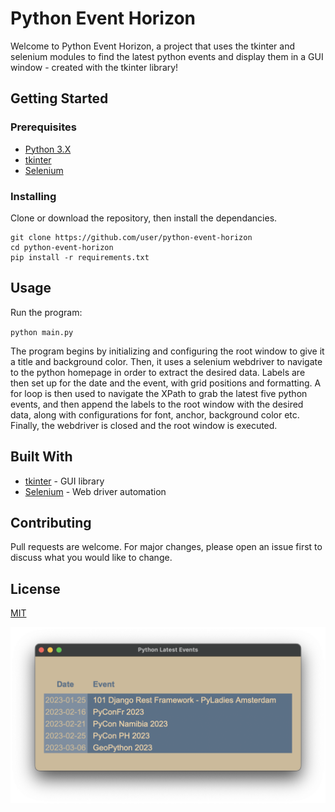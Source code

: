 # Python Event Horizon

Welcome to Python Event Horizon, a project that uses the tkinter and selenium modules to find the latest python events and display them in a GUI window - created with the tkinter library!

## Getting Started

### Prerequisites

* [Python 3.X](https://www.python.org/)
* [tkinter](https://docs.python.org/3/library/tkinter.html)
* [Selenium](https://pypi.org/project/selenium/)

### Installing

Clone or download the repository, then install the dependancies.

```
git clone https://github.com/user/python-event-horizon
cd python-event-horizon
pip install -r requirements.txt
```

## Usage

Run the program:

`python main.py`

The program begins by initializing and configuring the root window to give it a title and background color. Then, it uses a selenium webdriver to navigate to the python homepage in order to extract the desired data. Labels are then set up for the date and the event, with grid positions and formatting. A for loop is then used to navigate the XPath to grab the latest five python events, and then append the labels to the root window with the desired data, along with configurations for font, anchor, background color etc. Finally, the webdriver is closed and the root window is executed. 

## Built With

* [tkinter](https://docs.python.org/3/library/tkinter.html) - GUI library
* [Selenium](https://pypi.org/project/selenium/) - Web driver automation

## Contributing

Pull requests are welcome. For major changes, please open an issue first to discuss what you would like to change.

## License

[MIT](https://choosealicense.com/licenses/mit/)

![Python Event Horizon](./image.png)